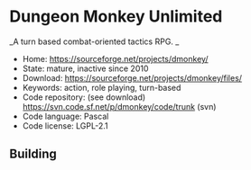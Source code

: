 # Dungeon Monkey Unlimited

_A turn based combat-oriented tactics RPG. _

- Home: https://sourceforge.net/projects/dmonkey/
- State: mature, inactive since 2010
- Download: https://sourceforge.net/projects/dmonkey/files/
- Keywords: action, role playing, turn-based
- Code repository: (see download) https://svn.code.sf.net/p/dmonkey/code/trunk (svn)
- Code language: Pascal
- Code license: LGPL-2.1

## Building

